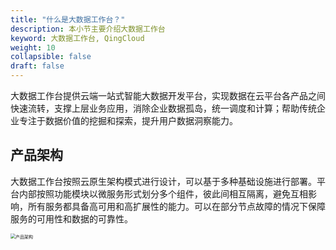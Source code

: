 ```yaml
---
title: "什么是大数据工作台？"
description: 本小节主要介绍大数据工作台
keyword: 大数据工作台, QingCloud
weight: 10
collapsible: false
draft: false
---
```



大数据工作台提供云端一站式智能大数据开发平台，实现数据在云平台各产品之间快速流转，支撑上层业务应用，消除企业数据孤岛，统一调度和计算；帮助传统企业专注于数据价值的挖掘和探索，提升用户数据洞察能力。

## 产品架构

大数据工作台按照云原生架构模式进行设计，可以基于多种基础设施进行部署。平台内部按照功能模块以微服务形式划分多个组件，彼此间相互隔离，避免互相影响，所有服务都具备高可用和高扩展性的能力。可以在部分节点故障的情况下保障服务的可用性和数据的可靠性。

<img src="/bigdata/dataomnis/_images/intro_structure.png" alt="产品架构" style="zoom:50%;" />


